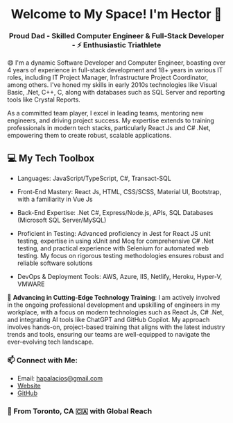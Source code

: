 <h1 align="center">
    Welcome to My Space! I'm Hector 👋
</h1>

<h3 align="center">
    Proud Dad - Skilled Computer Engineer & Full-Stack Developer - ⚡ Enthusiastic Triathlete
</h3>

😄 I'm a dynamic Software Developer and Computer Engineer, boasting over 4 years of experience in full-stack development and 18+ years in various IT roles, including IT Project Manager, Infrastructure Project Coordinator, among others. I've honed my skills in early 2010s technologies like Visual Basic, .Net, C++, C, along with databases such as SQL Server and reporting tools like Crystal Reports.

As a committed team player, I excel in leading teams, mentoring new engineers, and driving project success. My expertise extends to training professionals in modern tech stacks, particularly React Js and C# .Net, empowering them to create robust, scalable applications.

## 💻 My Tech Toolbox
* Languages: JavaScript/TypeScript, C#, Transact-SQL
* Front-End Mastery: React Js, HTML, CSS/SCSS, Material UI, Bootstrap, with a familiarity in Vue Js
* Back-End Expertise: .Net C#, Express/Node.js, APIs, SQL Databases (Microsoft SQL Server/MySQL)

* Proficient in Testing: Advanced proficiency in Jest for React JS unit testing, expertise in using xUnit and Moq for comprehensive C# .Net testing, and practical experience with Selenium for automated web testing. My focus on rigorous testing methodologies ensures robust and reliable software solutions

* DevOps & Deployment Tools: AWS, Azure, IIS, Netlify, Heroku, Hyper-V, VMWARE

🚀 **Advancing in Cutting-Edge Technology Training**: I am actively involved in the ongoing professional development and upskilling of engineers in my workplace, with a focus on modern technologies such as React Js, C# .Net, and integrating AI tools like ChatGPT and GitHub Copilot. My approach involves hands-on, project-based training that aligns with the latest industry trends and tools, ensuring our teams are well-equipped to navigate the ever-evolving tech landscape.


### 📫 Connect with Me:
- Email: hapalacios@gmail.com
- [Website](https://hectorpalacios.ca)
- [GitHub](https://github.com/hapalacios)

### 📍 From Toronto, CA 🇨🇦 with Global Reach
